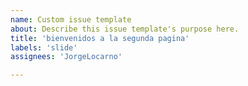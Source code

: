 ```yaml
---
name: Custom issue template
about: Describe this issue template's purpose here.
title: 'bienvenidos a la segunda pagina'
labels: 'slide'
assignees: 'JorgeLocarno'

---
```



